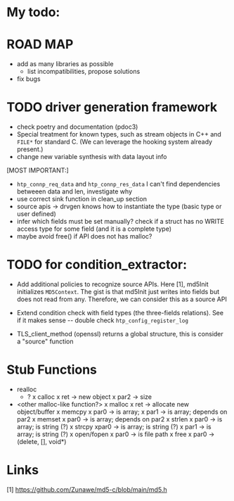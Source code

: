 # My todo:

# ROAD MAP
- add as many libraries as possible
  - list incompatibilities, propose solutions
- fix bugs

# TODO driver generation framework
- check poetry and documentation (pdoc3)
- Special treatment for known types, such as stream objects in C++ and `FILE*`
  for standard C. (We can leverage the hooking system already present.)
- change new variable synthesis with data layout info

[MOST IMPORTANT:]
- `htp_connp_req_data` and `htp_connp_res_data` I can't find dependencies betweeen data and len, investigate why
- use correct sink function in clean_up section
- source apis -> drvgen knows how to instantiate the type (basic type or user defined)
- infer which fields must be set manually? check if a struct has no WRITE access
  type for some field (and it is a complete type)
- maybe avoid free() if API does not has malloc?

# TODO for condition_extractor:
- Add additional policies to recognize source APIs. Here [1], md5Init
  initializes `MD5Context`. The gist is that md5Init just writes into fields but
  does not read from any. Therefore, we can consider this as a source API
- Extend condition check with field types (the three-fields relations). See if
  it makes sense -- double check `htp_config_register_log`

- TLS_client_method (openssl) returns a global structure, this is consider a "source" function

# Stub Functions
- realloc
  - ?
x calloc
  x ret -> new object
  x par2 -> size
- <other malloc-like function?>
x malloc
  x ret -> allocate new object/buffer
x memcpy
  x par0 -> is array;
  x par1 -> is array; depends on par2
x memset
  x par0 -> is array; depends on par2
x strlen
  x par0 -> is array; is string (?)
x strcpy
  xpar0 -> is array; is string (?)
  x par1 -> is array; is string (?)
x open/fopen
  x par0 -> is file path
x free
  x par0 -> (delete, [], void*)

# Links

[1] https://github.com/Zunawe/md5-c/blob/main/md5.h